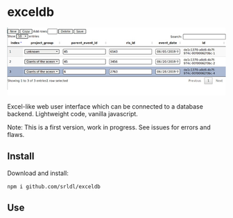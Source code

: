 # exceldb  

![alt text](https://github.com/srldl/edit-tabletest/blob/master/img/ecotox.jpg)

Excel-like web user interface which can be connected to a database backend. Lightweight code, vanilla javascript. 

Note: This is a first version, work in progress. See issues for errors and flaws. 


## Install

Download and install:

```
npm i github.com/srldl/exceldb
```

## Use





